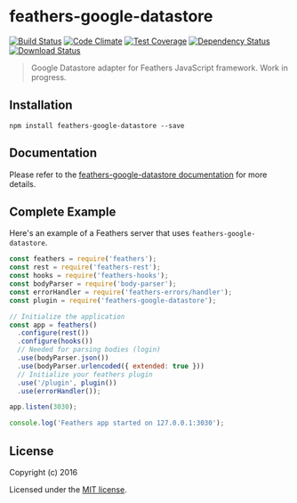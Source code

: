 # feathers-google-datastore

[![Build Status](https://travis-ci.org/thefill/feathers-google-datastore.png?branch=master)](https://travis-ci.org/thefill/feathers-google-datastore)
[![Code Climate](https://codeclimate.com/github/thefill/feathers-google-datastore/badges/gpa.svg)](https://codeclimate.com/github/thefill/feathers-google-datastore)
[![Test Coverage](https://codeclimate.com/github/thefill/feathers-google-datastore/badges/coverage.svg)](https://codeclimate.com/github/thefill/feathers-google-datastore/coverage)
[![Dependency Status](https://img.shields.io/david/thefill/feathers-google-datastore.svg?style=flat-square)](https://david-dm.org/thefill/feathers-google-datastore)
[![Download Status](https://img.shields.io/npm/dm/feathers-google-datastore.svg?style=flat-square)](https://www.npmjs.com/package/feathers-google-datastore)

> Google Datastore adapter for Feathers JavaScript framework. Work in progress.

## Installation

```
npm install feathers-google-datastore --save
```

## Documentation

Please refer to the [feathers-google-datastore documentation](http://docs.feathersjs.com/) for more details.

## Complete Example

Here's an example of a Feathers server that uses `feathers-google-datastore`. 

```js
const feathers = require('feathers');
const rest = require('feathers-rest');
const hooks = require('feathers-hooks');
const bodyParser = require('body-parser');
const errorHandler = require('feathers-errors/handler');
const plugin = require('feathers-google-datastore');

// Initialize the application
const app = feathers()
  .configure(rest())
  .configure(hooks())
  // Needed for parsing bodies (login)
  .use(bodyParser.json())
  .use(bodyParser.urlencoded({ extended: true }))
  // Initialize your feathers plugin
  .use('/plugin', plugin())
  .use(errorHandler());

app.listen(3030);

console.log('Feathers app started on 127.0.0.1:3030');
```

## License

Copyright (c) 2016

Licensed under the [MIT license](LICENSE).
